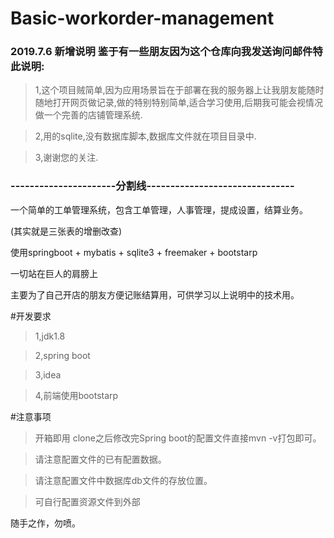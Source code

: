 # Basic-workorder-management


### 2019.7.6 新增说明 鉴于有一些朋友因为这个仓库向我发送询问邮件特此说明:
  >1,这个项目贼简单,因为应用场景旨在于部署在我的服务器上让我朋友能随时随地打开网页做记录,做的特别特别简单,适合学习使用,后期我可能会视情况做一个完善的店铺管理系统.
  
  >2,用的sqlite,没有数据库脚本,数据库文件就在项目目录中.
  
  >3,谢谢您的关注.
 
### ----------------------分割线-------------------------------


一个简单的工单管理系统，包含工单管理，人事管理，提成设置，结算业务。

(其实就是三张表的增删改查)

使用springboot + mybatis + sqlite3 + freemaker + bootstarp 

一切站在巨人的肩膀上

主要为了自己开店的朋友方便记账结算用，可供学习以上说明中的技术用。


#开发要求
>1,jdk1.8

>2,spring boot 

>3,idea

>4,前端使用bootstarp

#注意事项
>开箱即用 clone之后修改完Spring boot的配置文件直接mvn -v打包即可。

>请注意配置文件的已有配置数据。

>请注意配置文件中数据库db文件的存放位置。

>可自行配置资源文件到外部

随手之作，勿喷。

